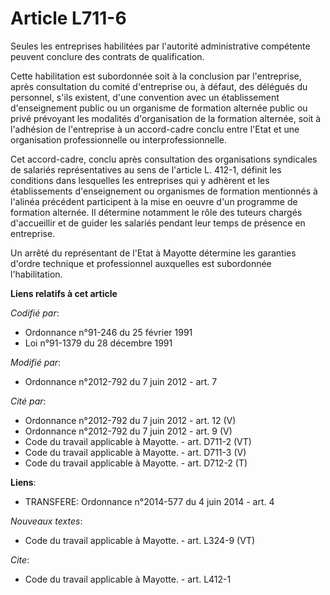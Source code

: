 # Article L711-6

Seules les entreprises habilitées par l'autorité administrative compétente peuvent conclure des contrats de qualification. 

Cette habilitation est subordonnée soit à la conclusion par l'entreprise, après consultation du comité d'entreprise ou, à
défaut, des délégués du personnel, s'ils existent, d'une convention avec un établissement d'enseignement public ou un
organisme de formation alternée public ou privé prévoyant les modalités d'organisation de la formation alternée, soit à
l'adhésion de l'entreprise à un accord-cadre conclu entre l'Etat et une organisation professionnelle ou
interprofessionnelle. 

Cet accord-cadre, conclu après consultation des organisations syndicales de salariés représentatives au sens de l'article L.
412-1, définit les conditions dans lesquelles les entreprises qui y adhèrent et les établissements d'enseignement ou
organismes de formation mentionnés à l'alinéa précédent participent à la mise en oeuvre d'un programme de formation alternée.
Il détermine notamment le rôle des tuteurs chargés d'accueillir et de guider les salariés pendant leur temps de présence en
entreprise. 

Un arrêté du représentant de l'Etat à Mayotte détermine les garanties d'ordre technique et professionnel auxquelles est
subordonnée l'habilitation.

**Liens relatifs à cet article**

_Codifié par_:

  - Ordonnance n°91-246 du 25 février 1991
  - Loi n°91-1379 du 28 décembre 1991

_Modifié par_:

  - Ordonnance n°2012-792 du 7 juin 2012 - art. 7

_Cité par_:

  - Ordonnance n°2012-792 du 7 juin 2012 - art. 12 (V)
  - Ordonnance n°2012-792 du 7 juin 2012 - art. 9 (V)
  - Code du travail applicable à Mayotte. - art. D711-2 (VT)
  - Code du travail applicable à Mayotte. - art. D711-3 (V)
  - Code du travail applicable à Mayotte. - art. D712-2 (T)

**Liens**:

  - TRANSFERE: Ordonnance n°2014-577 du 4 juin 2014 - art. 4

_Nouveaux textes_:

  - Code du travail applicable à Mayotte. - art. L324-9 (VT)

_Cite_:

  - Code du travail applicable à Mayotte. - art. L412-1

